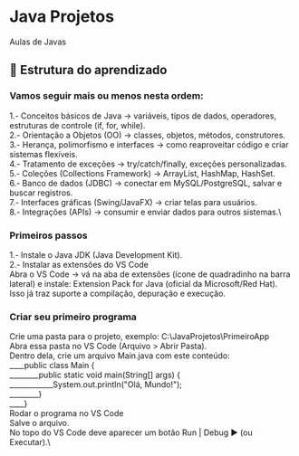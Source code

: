 # Java Projetos
Aulas de Javas

## 🚩 Estrutura do aprendizado

### Vamos seguir mais ou menos nesta ordem:
1.- Conceitos básicos de Java → variáveis, tipos de dados, operadores, estruturas de controle (if, for, while).\
2.- Orientação a Objetos (OO) → classes, objetos, métodos, construtores.\
3.- Herança, polimorfismo e interfaces → como reaproveitar código e criar sistemas flexíveis.\
4.- Tratamento de exceções → try/catch/finally, exceções personalizadas.\
5.- Coleções (Collections Framework) → ArrayList, HashMap, HashSet.\
6.- Banco de dados (JDBC) → conectar em MySQL/PostgreSQL, salvar e buscar registros.\
7.- Interfaces gráficas (Swing/JavaFX) → criar telas para usuários.\
8.- Integrações (APIs) → consumir e enviar dados para outros sistemas.\

### Primeiros passos
1.- Instale o Java JDK (Java Development Kit).\
2.- Instalar as extensões do VS Code\
  Abra o VS Code → vá na aba de extensões (ícone de quadradinho na barra lateral) e instale:
    Extension Pack for Java (oficial da Microsoft/Red Hat). Isso já traz suporte a compilação, depuração e execução.

### Criar seu primeiro programa

Crie uma pasta para o projeto, exemplo: C:\JavaProjetos\PrimeiroApp\
Abra essa pasta no VS Code (Arquivo > Abrir Pasta).\
Dentro dela, crie um arquivo Main.java com este conteúdo:\
____public class Main {\
________public static void main(String[] args) {\
____________System.out.println("Olá, Mundo!");\
________}\
____}\
Rodar o programa no VS Code\
Salve o arquivo.\
No topo do VS Code deve aparecer um botão Run | Debug ▶️ (ou Executar).\
